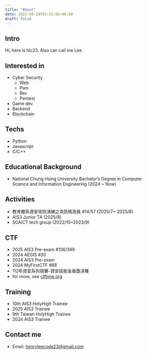 ```yaml
---
title: "About"
date: 2025-08-29T03:55:02+08:00
draft: false
---
```


## Intro

Hi, here is hlc23. Also can call me Lee.

## Interested in

- Cyber Security
    - Web
    - Pwn
    - Rev
    - Pentest
- Game dev
- Backend
- Blockchain

## Techs

- Python
- Javascript
- C/C++

## Educational Background

- National Chung Hsing University Bachelor’s Degree in Computer Science and Information Engineering (2024 ~ Now)

## Activities
- 教育體系資安攻防演練之攻防檢測員  #14/57 (2025/7~ 2025/8)
- AIS3 Junior TA (2025/8)
- SCAICT tech group (2022/10~2023/9)

## CTF
- 2025 AIS3 Pre-exam #106/389
- 2024 AEGIS #30
- 2024 AIS3 Pre-exam
- 2024 MyFirstCTF #88
- 112年資安系列競賽-資安技能金盾獎決賽
- for more, see [ctftime.org](https://ctftime.org/user/206501)

## Training 
- 10th AIS3 HolyHigh Trainee 
- 2025 AIS3 Trainee
- 9th Taiwan HolyHigh Trainee
- 2024 AIS3 Trainee

## Contact me

- Email: [henryleecode23@gmail.com](mailto:henryleecode23@gmail.com)
